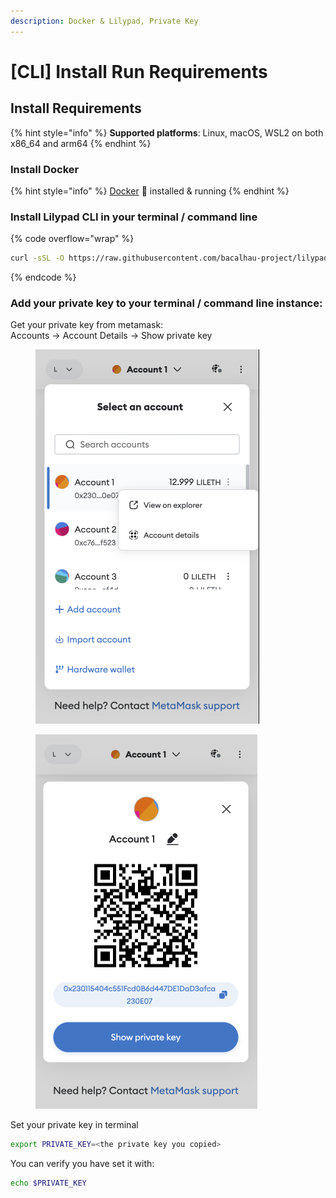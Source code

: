 ```yaml
---
description: Docker & Lilypad, Private Key
---
```


# \[CLI] Install Run Requirements

## Install Requirements

{% hint style="info" %}
**Supported platforms**: Linux, macOS, WSL2 on both x86\_64 and arm64
{% endhint %}

### **Install Docker**

{% hint style="info" %}
[Docker](https://www.docker.com/products/docker-desktop/) :whale: installed & running
{% endhint %}

### **Install Lilypad CLI in your terminal / command line**

{% code overflow="wrap" %}
```bash
curl -sSL -O https://raw.githubusercontent.com/bacalhau-project/lilypad-modicum/main/lilypad && sudo install lilypad /usr/local/bin/lilypad
```
{% endcode %}

### **Add your private key to your terminal / command line instance:**

Get your private key from metamask: \
Accounts -> Account Details -> Show private key

<div>

<figure><img src="../../.gitbook/assets/Screenshot 2023-07-13 at 2.31.17 pm.png" alt=""><figcaption></figcaption></figure>

 

<figure><img src="../../.gitbook/assets/Screenshot 2023-07-13 at 2.31.25 pm.png" alt=""><figcaption></figcaption></figure>

</div>

Set your private key in terminal

```bash
export PRIVATE_KEY=<the private key you copied>
```

You can verify you have set it with:

```bash
echo $PRIVATE_KEY
```

